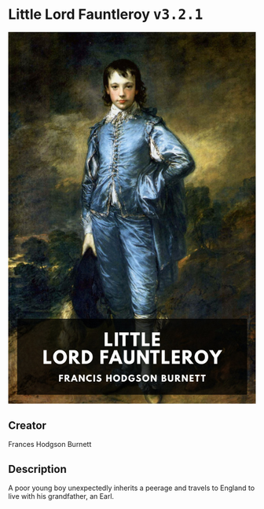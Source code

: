 
# Little Lord Fauntleroy <kbd>v3.2.1</kbd>

<center>
  <img src="./cover-1024.jpg"/>
</center>

## Creator
Frances Hodgson Burnett

## Description
A poor young boy unexpectedly inherits a peerage and travels to England to live with his grandfather, an Earl.
